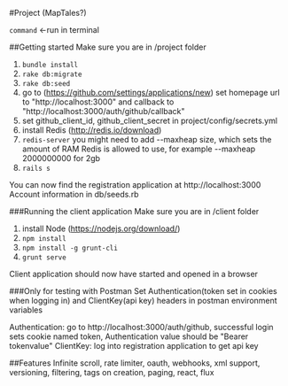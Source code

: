 #Project (MapTales?)

`command` <-run in terminal

##Getting started
Make sure you are in /project folder

1. `bundle install`
2. `rake db:migrate`
3. `rake db:seed`
4. go to (https://github.com/settings/applications/new) set homepage url to "http://localhost:3000" and callback to "http://localhost:3000/auth/github/callback"
5. set github_client_id, github_client_secret in project/config/secrets.yml
6. install Redis (http://redis.io/download)
7. `redis-server` you might need to add --maxheap size, which sets the amount of RAM Redis is allowed to use, for example --maxheap 2000000000 for 2gb
8. `rails s`

You can now find the registration application at http://localhost:3000  
Account information in db/seeds.rb

###Running the client application
Make sure you are in /client folder

1. install Node (https://nodejs.org/download/)
2. `npm install`
3. `npm install -g grunt-cli`
4. `grunt serve`

Client application should now have started and opened in a browser

###Only for testing with Postman
Set Authentication(token set in cookies when logging in) and ClientKey(api key) headers in postman environment variables

Authentication: go to http://localhost:3000/auth/github, successful login sets cookie named token, Authentication value should be "Bearer tokenvalue"
ClientKey: log into registration application to get api key

##Features
Infinite scroll, rate limiter, oauth, webhooks, xml support, versioning, filtering, tags on creation, paging, react, flux